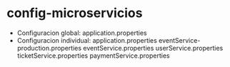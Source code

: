 # config-microservicios

- Configuracion global: application.properties
- Configuracion individual:
  application.properties
  eventService-production.properties
  eventService.properties
  userService.properties
  ticketService.properties
  paymentService.properties

